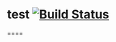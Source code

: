 # test [![Build Status](https://travis-ci.com/rahilwazir/test.svg?branch=master)](https://travis-ci.com/rahilwazir/test)
====
